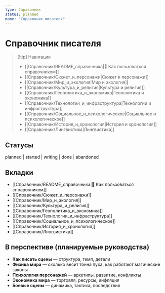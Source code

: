 ```yaml
---
type: Справочник
status: planned
name: "Справочник писателя"
---
```


# Справочник писателя

> [!tip] Навигация
> - [[Справочник/README_справочника|📖 Как пользоваться справочником]]
> - [[Справочник/Сюжет_и_персонажи|Сюжет и персонажи]]
> - [[Справочник/Мир_и_экология|Мир и экология]]
> - [[Справочник/Культура_и_религия|Культура и религия]]
> - [[Справочник/Геополитика_и_экономика|Геополитика и экономика]]
> - [[Справочник/Технологии_и_инфраструктура|Технологии и инфраструктура]]
> - [[Справочник/Социальное_и_психологическое|Социальное и психологическое]]
> - [[Справочник/История_и_хронология|История и хронология]]
> - [[Справочник/Лингвистика|Лингвистика]]

## Статусы
planned | started | writing | done | abandoned

## Вкладки
- [[Справочник/README_справочника|📖 Как пользоваться справочником]]
- [[Справочник/Сюжет_и_персонажи]]
- [[Справочник/Мир_и_экология]]
- [[Справочник/Культура_и_религия]]
- [[Справочник/Геополитика_и_экономика]]
- [[Справочник/Технологии_и_инфраструктура]]
- [[Справочник/Социальное_и_психологическое]]
- [[Справочник/История_и_хронология]]
- [[Справочник/Лингвистика]]

## В перспективе (планируемые руководства)
- **Как писать сцены** — структура, темп, детали
- **Физика мира** — сколько весит тонна пуха, как работают магические законы
- **Психология персонажей** — архетипы, развитие, конфликты
- **Экономика мира** — торговля, ресурсы, инфляция
- **Боевые сцены** — динамика, тактика, последствия
